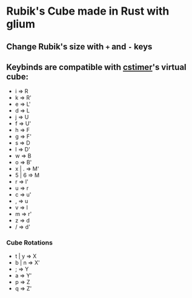 
# Rubik's Cube made in Rust with glium


## Change Rubik's size with `+` and `-` keys

## Keybinds are compatible with [cstimer](https://cstimer.net)'s virtual cube:

* i => R
* k => R'
* e => L'
* d => L
* j => U
* f => U'
* h => F
* g => F'
* s => D
* l => D'
* w => B
* o => B'
* x | . => M'
* 5 | 6 => M
* r => l'
* u => r
* c => u'
* , => u
* v => l
* m => r'
* z => d
* / => d'


### Cube Rotations
* t | y => X
* b | n => X'
* ; => Y
* a => Y'
* p => Z
* q => Z'

